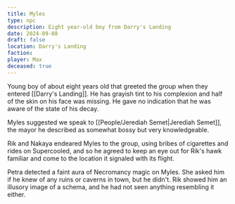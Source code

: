 ```yaml
---
title: Myles
type: npc
description: Eight year-old boy from Darry's Landing
date: 2024-09-08
draft: false
location: Darry's Landing
faction: 
player: Max
deceased: true
---
```

Young boy of about eight years old that greeted the group when they entered [[Darry's Landing]]. He has grayish tint to his complexion and half of the skin on his face was missing. He gave no indication that he was aware of the state of his decay.

Myles suggested we speak to [[People/Jerediah Semet|Jerediah Semet]], the mayor he described as somewhat bossy but very knowledgeable.

Rik and Nakaya endeared Myles to the group, using bribes of cigarettes and rides on Supercooled, and so he agreed to keep an eye out for Rik's hawk familiar and come to the location it signaled with its flight.

Petra detected a faint aura of Necromancy magic on Myles. She asked him if he knew of any ruins or caverns in town, but he didn't. Rik showed him an illusory image of a schema, and he had not seen anything resembling it either.